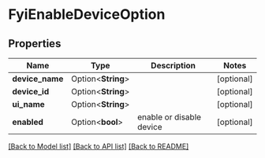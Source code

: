 # FyiEnableDeviceOption

## Properties

Name | Type | Description | Notes
------------ | ------------- | ------------- | -------------
**device_name** | Option<**String**> |  | [optional]
**device_id** | Option<**String**> |  | [optional]
**ui_name** | Option<**String**> |  | [optional]
**enabled** | Option<**bool**> | enable or disable device | [optional]

[[Back to Model list]](../README.md#documentation-for-models) [[Back to API list]](../README.md#documentation-for-api-endpoints) [[Back to README]](../README.md)
